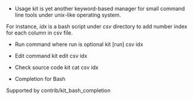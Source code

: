 
* Usage
kit is yet another keyword-based manager for small command line tools under unix-like operating system. 

For instance, *idx* is a bash script under *csv* directory to add number index for each column in csv file.

- Run command where run is optional
kit [run] csv idx

- Edit command
kit edit csv idx

- Check source code
kit cat csv idx

* Completion for Bash

 Supported by contrib/kit_bash_completion
